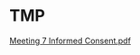 # TMP

[Meeting 7 Informed Consent.pdf](https://github.com/chanelsun/TMP/files/12895478/Meeting.7.Informed.Consent.pdf)

